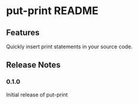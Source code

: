# put-print README

## Features

Quickly insert print statements in your source code.

## Release Notes

### 0.1.0

Initial release of put-print
